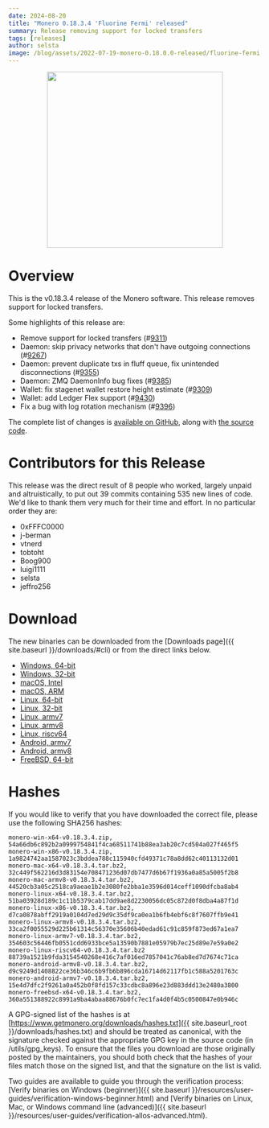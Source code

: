 ```yaml
---
date: 2024-08-20
title: "Monero 0.18.3.4 'Fluorine Fermi' released"
summary: Release removing support for locked transfers
tags: [releases]
author: selsta
image: /blog/assets/2022-07-19-monero-0.18.0.0-released/fluorine-fermi.png
---
```


<div align="center">
  <img src="{{ page.image }}" width="350px">
</div>

# Overview

This is the v0.18.3.4 release of the Monero software. This release removes support for locked transfers.

Some highlights of this release are:

- Remove support for locked transfers (#[9311](https://github.com/monero-project/monero/pull/9311))
- Daemon: skip privacy networks that don't have outgoing connections (#[9267](https://github.com/monero-project/monero/pull/9267))
- Daemon: prevent duplicate txs in fluff queue, fix unintended disconnections (#[9355](https://github.com/monero-project/monero/pull/9355))
- Daemon: ZMQ DaemonInfo bug fixes (#[9385](https://github.com/monero-project/monero/pull/9385))
- Wallet: fix stagenet wallet restore height estimate (#[9309](https://github.com/monero-project/monero/pull/9309))
- Wallet: add Ledger Flex support (#[9430](https://github.com/monero-project/monero/pull/9430))
- Fix a bug with log rotation mechanism (#[9396](https://github.com/monero-project/monero/pull/9396))

The complete list of changes is [available on GitHub](https://github.com/monero-project/monero/compare/v0.18.3.3...v0.18.3.4), along with [the source code](https://github.com/monero-project/monero/tree/v0.18.3.4).

# Contributors for this Release

This release was the direct result of 8 people who worked, largely unpaid and altruistically, to put out 39 commits containing 535 new lines of code. We'd like to thank them very much for their time and effort. In no particular order they are:

- 0xFFFC0000
- j-berman
- vtnerd
- tobtoht
- Boog900
- luigi1111
- selsta
- jeffro256

# Download

The new binaries can be downloaded from the [Downloads page]({{ site.baseurl }}/downloads/#cli) or from the direct links below.

- [Windows, 64-bit](https://downloads.getmonero.org/cli/monero-win-x64-v0.18.3.4.zip)
- [Windows, 32-bit](https://downloads.getmonero.org/cli/monero-win-x86-v0.18.3.4.zip)
- [macOS, Intel](https://downloads.getmonero.org/cli/monero-mac-x64-v0.18.3.4.tar.bz2)
- [macOS, ARM](https://downloads.getmonero.org/cli/monero-mac-armv8-v0.18.3.4.tar.bz2)
- [Linux, 64-bit](https://downloads.getmonero.org/cli/monero-linux-x64-v0.18.3.4.tar.bz2)
- [Linux, 32-bit](https://downloads.getmonero.org/cli/monero-linux-x86-v0.18.3.4.tar.bz2)
- [Linux, armv7](https://downloads.getmonero.org/cli/monero-linux-armv7-v0.18.3.4.tar.bz2)
- [Linux, armv8](https://downloads.getmonero.org/cli/monero-linux-armv8-v0.18.3.4.tar.bz2)
- [Linux, riscv64](https://downloads.getmonero.org/cli/monero-linux-riscv64-v0.18.3.4.tar.bz2)
- [Android, armv7](https://downloads.getmonero.org/cli/monero-android-armv7-v0.18.3.4.tar.bz2)
- [Android, armv8](https://downloads.getmonero.org/cli/monero-android-armv8-v0.18.3.4.tar.bz2)
- [FreeBSD, 64-bit](https://downloads.getmonero.org/cli/monero-freebsd-x64-v0.18.3.4.tar.bz2)

# Hashes

If you would like to verify that you have downloaded the correct file, please use the following SHA256 hashes:

```
monero-win-x64-v0.18.3.4.zip, 54a66db6c892b2a0999754841f4ca68511741b88ea3ab20c7cd504a027f465f5
monero-win-x86-v0.18.3.4.zip, 1a9824742aa1587023c3bddea788c115940cfd49371c78a8dd62c40113132d01
monero-mac-x64-v0.18.3.4.tar.bz2, 32c449f562216d3d83154e708471236d07db7477d6b67f1936a0a85a5005f2b8
monero-mac-armv8-v0.18.3.4.tar.bz2, 44520cb3a05c2518ca9aeae1b2e3080fe2bba1e3596d014ceff1090dfcba8ab4
monero-linux-x64-v0.18.3.4.tar.bz2, 51ba03928d189c1c11b5379cab17dd9ae8d2230056dc05c872d0f8dba4a87f1d
monero-linux-x86-v0.18.3.4.tar.bz2, d7ca0878abff2919a0104d7ed29d9c35df9ca0ea1b6fb4ebf6c8f7607ffb9e41
monero-linux-armv8-v0.18.3.4.tar.bz2, 33ca2f0055529d225b61314c56370e35606b40edad61c91c859f873ed67a1ea7
monero-linux-armv7-v0.18.3.4.tar.bz2, 354603c56446fb0551cdd6933bce5a13590b7881e05979b7ec25d89e7e59a0e2
monero-linux-riscv64-v0.18.3.4.tar.bz2 88739a1521b9fda3154540268e416c7af016ed7857041c76ab8ed7d7674c71ca
monero-android-armv8-v0.18.3.4.tar.bz2, d9c9249d1408822ce36b346c6b9fb6b896cda16714d62117fb1c588a5201763c
monero-android-armv7-v0.18.3.4.tar.bz2, 15e4d7dfc2f9261a0a452b0f8fd157c33cdbc8a896e23d883ddd13e2480a3800
monero-freebsd-x64-v0.18.3.4.tar.bz2, 360a551388922c8991a9ba4abaa88676b0fc7ec1fa4d0f4b5c0500847e0b946c
```

A GPG-signed list of the hashes is at [https://www.getmonero.org/downloads/hashes.txt]({{ site.baseurl_root }}/downloads/hashes.txt) and should be treated as canonical, with the signature checked against the appropriate GPG key in the source code (in /utils/gpg_keys). To ensure that the files you download are those originally posted by the maintainers, you should both check that the hashes of your files match those on the signed list, and that the signature on the list is valid.

Two guides are available to guide you through the verification process: [Verify binaries on Windows (beginner)]({{ site.baseurl }}/resources/user-guides/verification-windows-beginner.html) and [Verify binaries on Linux, Mac, or Windows command line (advanced)]({{ site.baseurl }}/resources/user-guides/verification-allos-advanced.html).
